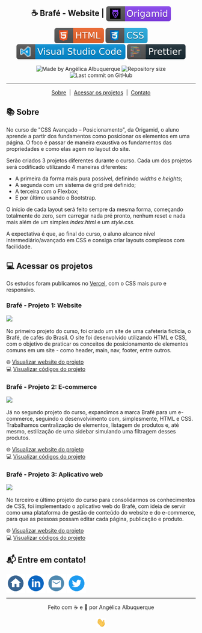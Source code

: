 <h2 align="center">
  ☕ Brafé - Website  | <img alt="badge origamid" align="center" src="https://raw.githubusercontent.com/angelicaalbuquerque/badges-and-icons/f96545c39b9ff34534ee166d78e4bcef00de3928/badges/origamid.svg">
</h2>

<p align="center">
<img alt="badge html" src="https://raw.githubusercontent.com/angelicaalbuquerque/badges-and-icons/f96545c39b9ff34534ee166d78e4bcef00de3928/badges/html.svg">
<img alt="badge css" src="https://raw.githubusercontent.com/angelicaalbuquerque/badges-and-icons/f96545c39b9ff34534ee166d78e4bcef00de3928/badges/css.svg">
<img alt="badge vscode" src="https://raw.githubusercontent.com/angelicaalbuquerque/badges-and-icons/f96545c39b9ff34534ee166d78e4bcef00de3928/badges/visual-studio-code.svg">
<img alt="badge prettier" src="https://raw.githubusercontent.com/angelicaalbuquerque/badges-and-icons/f96545c39b9ff34534ee166d78e4bcef00de3928/badges/prettier-2.svg">
</p>

<p align="center">
<img alt="Made by Angélica Albuquerque" src="https://img.shields.io/badge/made%20by-Angélica Albuquerque-%20?color=432400">
<img alt="Repository size" src="https://img.shields.io/github/repo-size/angelicaalbuquerque/brafe-website_origamid?color=432400">
<img alt="Last commit on GitHub" src="https://img.shields.io/github/last-commit/angelicaalbuquerque/brafe-website_origamid?color=432400">
</p>

---

<p align="center">
  <a href="#-Sobre">Sobre</a>&nbsp;&nbsp;|&nbsp;
  <a>
    <a href="#-Acessar-os-projetos">Acessar os projetos</a>&nbsp;&nbsp;|&nbsp;
  <a>
  <a href="#-Entre-em-contato">Contato</a>
</p>

## 📚 Sobre

<p>
No curso de "CSS Avançado – Posicionamento", da Origamid, o aluno aprende a partir dos fundamentos como posicionar os elementos em uma página. O foco é passar de maneira exaustiva os fundamentos das propriedades e como elas agem no layout do site.

Serão criados 3 projetos diferentes durante o curso. Cada um dos projetos será codificado utilizando 4 maneiras diferentes:

- A primeira da forma mais pura possível, definindo _widths_ e _heights_;
- A segunda com um sistema de grid pré definido;
- A terceira com o Flexbox;
- E por último usando o Bootstrap.

O início de cada layout será feito sempre da mesma forma, começando totalmente do zero, sem carregar nada pré pronto, nenhum reset e nada mais além de um simples _index.html_ e um _style.css_.

A expectativa é que, ao final do curso, o aluno alcance nível intermediário/avançado em CSS e consiga criar layouts complexos com facilidade.

</p>

## 💻 Acessar os projetos

Os estudos foram publicamos no [Vercel](https://vercel.com/), com o CSS mais puro e responsivo.

### Brafé - Projeto 1: Website

<div align="left">
    <img src="https://www.origamid.com/thumb/projetos/css-avancado-posicionamento/brafe-1.jpg" width="420"/>
</div>

No primeiro projeto do curso, foi criado um site de uma cafeteria fictícia, o Brafé, de cafés do Brasil. O site foi desenvolvido utilizando HTML e CSS, com o objetivo de praticar os conceitos de posicionamento de elementos comuns em um site - como header, main, nav, footer, entre outros.

🌐 [Visualizar website do projeto](https://brafe-website-origamid.vercel.app/) <br/>
💻 [Visualizar códigos do projeto](https://github.com/angelicaalbuquerque/brafe-website_origamid)

### Brafé - Projeto 2: E-commerce

<div align="left">
    <img src="https://www.origamid.com/thumb/projetos/css-avancado-posicionamento/brafe-2.jpg" width="420"/>
</div>

Já no segundo projeto do curso, expandimos a marca Brafé para um e-commerce, seguindo o desenvolvimento com, simplesmente, HTML e CSS. Trabalhamos centralização de elementos, listagem de produtos e, até mesmo, estilização de uma sidebar simulando uma filtragem desses produtos.

🌐 [Visualizar website do projeto](https://brafe-e-commerce-origamid.vercel.app/) <br/>
💻 [Visualizar códigos do projeto](https://github.com/angelicaalbuquerque/brafe-e-commerce_origamid)

### Brafé - Projeto 3: Aplicativo web

<div align="left">
    <img src="https://www.origamid.com/thumb/projetos/css-avancado-posicionamento/brafe-3.jpg" width="420"/>
</div>

No terceiro e último projeto do curso para consolidarmos os conhecimentos de CSS, foi implementado o aplicativo web do Brafé, com ideia de servir como uma plataforma de gestão de conteúdo do website e do e-commerce, para que as pessoas possam editar cada página, publicação e produto.

🌐 [Visualizar website do projeto](https://brafe-app-origamid.vercel.app/) <br/>
💻 [Visualizar códigos do projeto](https://github.com/angelicaalbuquerque/brafe-app_origamid)

## 📬 Entre em contato!

<p align="left">
    <a href="https://www.frontangie.dev/" target="blank" style="text-decoration: none; color: unset;">
    <img align="center" src="https://raw.githubusercontent.com/angelicaalbuquerque/badges-and-icons/main/icons/circle/portfolio.svg" alt="frontangie.dev" height="50" width="50" />
  </a>
  <a href="https://linkedin.com/in/angelica-albuquerque/" target="blank" style="text-decoration: none; color: unset;">
    <img align="center" src="https://raw.githubusercontent.com/angelicaalbuquerque/badges-and-icons/main/icons/circle/linkedin.svg" alt="Linkedin" height="50" width="50" />
  </a>
  <a href="mailto:hi@frontangie.dev" target="blank" style="text-decoration: none;">
    <img align="center" src="https://raw.githubusercontent.com/angelicaalbuquerque/badges-and-icons/main/icons/circle/email.svg" alt="Email" height="50" width="50" />
  </a>
  <a href="https://twitter.com/frontangie" target="blank" style="text-decoration: none;">
    <img align="center" src="https://raw.githubusercontent.com/angelicaalbuquerque/badges-and-icons/main/icons/circle/twitter.svg" alt="Twitter" height="50" width="50" />
    </a>
</p>

---

<p align="center">
Feito com ☕ e 🖤 por Angélica Albuquerque
</p>

<p align="center">
<img src="https://raw.githubusercontent.com/angelicaalbuquerque/badges-and-icons/main/gif/hi.gif" width="25px" height="25px"> 
</p>
